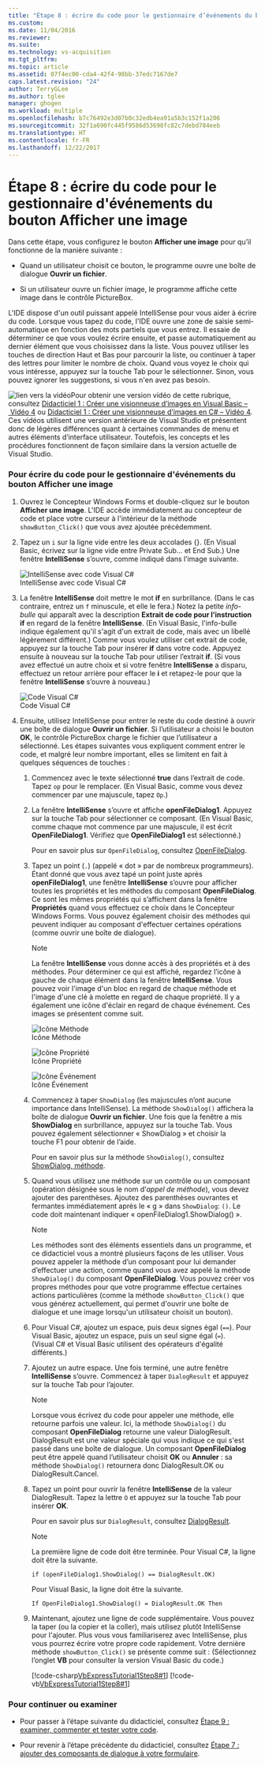 ```yaml
---
title: "Étape 8 : écrire du code pour le gestionnaire d’événements du bouton Afficher une image | Microsoft Docs"
ms.custom: 
ms.date: 11/04/2016
ms.reviewer: 
ms.suite: 
ms.technology: vs-acquisition
ms.tgt_pltfrm: 
ms.topic: article
ms.assetid: 07f4ec00-cda4-42f4-98bb-37edc7167de7
caps.latest.revision: "24"
author: TerryGLee
ms.author: tglee
manager: ghogen
ms.workload: multiple
ms.openlocfilehash: b7c76492e3d07b0c32edb4ea91a5b3c152f1a206
ms.sourcegitcommit: 32f1a690fc445f9586d53698fc82c7debd784eeb
ms.translationtype: HT
ms.contentlocale: fr-FR
ms.lasthandoff: 12/22/2017
---
```

# <a name="step-8-write-code-for-the-show-a-picture-button-event-handler"></a>Étape 8 : écrire du code pour le gestionnaire d'événements du bouton Afficher une image
Dans cette étape, vous configurez le bouton **Afficher une image** pour qu’il fonctionne de la manière suivante :  
  
-   Quand un utilisateur choisit ce bouton, le programme ouvre une boîte de dialogue **Ouvrir un fichier**.  
  
-   Si un utilisateur ouvre un fichier image, le programme affiche cette image dans le contrôle PictureBox.  
  
 L'IDE dispose d'un outil puissant appelé IntelliSense pour vous aider à écrire du code. Lorsque vous tapez du code, l'IDE ouvre une zone de saisie semi-automatique en fonction des mots partiels que vous entrez. Il essaie de déterminer ce que vous voulez écrire ensuite, et passe automatiquement au dernier élément que vous choisissez dans la liste. Vous pouvez utiliser les touches de direction Haut et Bas pour parcourir la liste, ou continuer à taper des lettres pour limiter le nombre de choix. Quand vous voyez le choix qui vous intéresse, appuyez sur la touche Tab pour le sélectionner. Sinon, vous pouvez ignorer les suggestions, si vous n'en avez pas besoin.  
  
 ![lien vers la vidéo](../data-tools/media/playvideo.gif "PlayVideo")Pour obtenir une version vidéo de cette rubrique, consultez [Didacticiel 1 : Créer une visionneuse d’images en Visual Basic – Vidéo 4](http://go.microsoft.com/fwlink/?LinkId=205215) ou [Didacticiel 1 : Créer une visionneuse d’images en C# – Vidéo 4](http://go.microsoft.com/fwlink/?LinkId=205203). Ces vidéos utilisent une version antérieure de Visual Studio et présentent donc de légères différences quant à certaines commandes de menu et autres éléments d’interface utilisateur. Toutefois, les concepts et les procédures fonctionnent de façon similaire dans la version actuelle de Visual Studio.  
  
### <a name="to-write-code-for-the-show-a-picture-button-event-handler"></a>Pour écrire du code pour le gestionnaire d'événements du bouton Afficher une image  
  
1.  Ouvrez le Concepteur Windows Forms et double-cliquez sur le bouton **Afficher une image**. L'IDE accède immédiatement au concepteur de code et place votre curseur à l'intérieur de la méthode `showButton_Click()` que vous avez ajoutée précédemment.  
  
2.  Tapez un `i` sur la ligne vide entre les deux accolades {}. (En Visual Basic, écrivez sur la ligne vide entre Private Sub... et End Sub.) Une fenêtre **IntelliSense** s’ouvre, comme indiqué dans l’image suivante.  
  
     ![IntelliSense avec code Visual C&#35;](../ide/media/express_ifintellisense.png "Express_IfIntellisense")  
IntelliSense avec code Visual C#  
  
3.  La fenêtre **IntelliSense** doit mettre le mot **if** en surbrillance. (Dans le cas contraire, entrez un `f` minuscule, et elle le fera.) Notez la petite *info-bulle* qui apparaît avec la description **Extrait de code pour l’instruction if** en regard de la fenêtre **IntelliSense**. (En Visual Basic, l'info-bulle indique également qu'il s'agit d'un extrait de code, mais avec un libellé légèrement différent.) Comme vous voulez utiliser cet extrait de code, appuyez sur la touche Tab pour insérer **if** dans votre code. Appuyez ensuite à nouveau sur la touche Tab pour utiliser l’extrait **if**. (Si vous avez effectué un autre choix et si votre fenêtre **IntelliSense** a disparu, effectuez un retour arrière pour effacer le **i** et retapez-le pour que la fenêtre **IntelliSense** s’ouvre à nouveau.)  
  
     ![Code Visual C&#35;](../ide/media/express_highlighttrue.png "Express_HighlightTrue")  
Code Visual C#  
  
4.  Ensuite, utilisez IntelliSense pour entrer le reste du code destiné à ouvrir une boîte de dialogue **Ouvrir un fichier**. Si l’utilisateur a choisi le bouton **OK**, le contrôle PictureBox charge le fichier que l’utilisateur a sélectionné. Les étapes suivantes vous expliquent comment entrer le code, et malgré leur nombre important, elles se limitent en fait à quelques séquences de touches :  
  
    1.  Commencez avec le texte sélectionné **true** dans l’extrait de code. Tapez `op` pour le remplacer. (En Visual Basic, comme vous devez commencer par une majuscule, tapez `Op`.)  
  
    2.  La fenêtre **IntelliSense** s’ouvre et affiche **openFileDialog1**. Appuyez sur la touche Tab pour sélectionner ce composant. (En Visual Basic, comme chaque mot commence par une majuscule, il est écrit **OpenFileDialog1**. Vérifiez que **OpenFileDialog1** est sélectionné.)  
  
         Pour en savoir plus sur `OpenFileDialog`, consultez [OpenFileDialog](http://msdn.microsoft.com/library/system.windows.forms.openfiledialog.aspx).  
  
    3.  Tapez un point (`.`) (appelé « dot » par de nombreux programmeurs). Étant donné que vous avez tapé un point juste après **openFileDialog1**, une fenêtre **IntelliSense** s’ouvre pour afficher toutes les propriétés et les méthodes du composant **OpenFileDialog**. Ce sont les mêmes propriétés qui s’affichent dans la fenêtre **Propriétés** quand vous effectuez ce choix dans le Concepteur Windows Forms. Vous pouvez également choisir des méthodes qui peuvent indiquer au composant d'effectuer certaines opérations (comme ouvrir une boîte de dialogue).  
  
        > [!NOTE]
        >  La fenêtre **IntelliSense** vous donne accès à des propriétés et à des méthodes. Pour déterminer ce qui est affiché, regardez l’icône à gauche de chaque élément dans la fenêtre **IntelliSense**. Vous pouvez voir l'image d'un bloc en regard de chaque méthode et l'image d'une clé à molette en regard de chaque propriété. Il y a également une icône d'éclair en regard de chaque événement. Ces images se présentent comme suit.  
  
         ![Icône Méthode](../ide/media/express_iconmethod.png "Express_IconMethod")  
Icône Méthode  
  
         ![Icône Propriété](../ide/media/express_iconproperty.png "Express_IconProperty")  
Icône Propriété  
  
         ![Icône Événement](../ide/media/express_iconevent.png "Express_IconEvent")  
Icône Événement  
  
    4.  Commencez à taper `ShowDialog` (les majuscules n’ont aucune importance dans IntelliSense). La méthode `ShowDialog()` affichera la boîte de dialogue **Ouvrir un fichier**. Une fois que la fenêtre a mis **ShowDialog** en surbrillance, appuyez sur la touche Tab. Vous pouvez également sélectionner « ShowDialog » et choisir la touche F1 pour obtenir de l’aide.  
  
         Pour en savoir plus sur la méthode `ShowDialog()`, consultez [ShowDialog, méthode](http://msdn.microsoft.com/library/c7ykbedk.aspx).  
  
    5.  Quand vous utilisez une méthode sur un contrôle ou un composant (opération désignée sous le nom d’*appel de méthode*), vous devez ajouter des parenthèses. Ajoutez des parenthèses ouvrantes et fermantes immédiatement après le « g » dans `ShowDialog`: `()`. Le code doit maintenant indiquer « openFileDialog1.ShowDialog() ».  
  
        > [!NOTE]
        >  Les méthodes sont des éléments essentiels dans un programme, et ce didacticiel vous a montré plusieurs façons de les utiliser. Vous pouvez appeler la méthode d’un composant pour lui demander d’effectuer une action, comme quand vous avez appelé la méthode `ShowDialog()` du composant **OpenFileDialog**. Vous pouvez créer vos propres méthodes pour que votre programme effectue certaines actions particulières (comme la méthode `showButton_Click()` que vous générez actuellement, qui permet d'ouvrir une boîte de dialogue et une image lorsqu'un utilisateur choisit un bouton).  
  
    6.  Pour Visual C#, ajoutez un espace, puis deux signes égal (`==`). Pour Visual Basic, ajoutez un espace, puis un seul signe égal (`=`). (Visual C# et Visual Basic utilisent des opérateurs d'égalité différents.)  
  
    7.  Ajoutez un autre espace. Une fois terminé, une autre fenêtre **IntelliSense** s’ouvre. Commencez à taper `DialogResult` et appuyez sur la touche Tab pour l’ajouter.  
  
        > [!NOTE]
        >  Lorsque vous écrivez du code pour appeler une méthode, elle retourne parfois une valeur. Ici, la méthode `ShowDialog()` du composant **OpenFileDialog** retourne une valeur DialogResult. DialogResult est une valeur spéciale qui vous indique ce qui s'est passé dans une boîte de dialogue. Un composant **OpenFileDialog** peut être appelé quand l’utilisateur choisit **OK** ou **Annuler** : sa méthode `ShowDialog()` retournera donc DialogResult.OK ou DialogResult.Cancel.  
  
    8.  Tapez un point pour ouvrir la fenêtre **IntelliSense** de la valeur DialogResult. Tapez la lettre `O` et appuyez sur la touche Tab pour insérer **OK**.  
  
         Pour en savoir plus sur `DialogResult`, consultez [DialogResult](http://msdn.microsoft.com/library/system.windows.forms.dialogresult.aspx).  
  
        > [!NOTE]
        >  La première ligne de code doit être terminée. Pour Visual C#, la ligne doit être la suivante.  
        >   
        >  `if (openFileDialog1.ShowDialog() == DialogResult.OK)`  
        >   
        >  Pour Visual Basic, la ligne doit être la suivante.  
        >   
        >  `If OpenFileDialog1.ShowDialog() = DialogResult.OK Then`  
  
    9. Maintenant, ajoutez une ligne de code supplémentaire. Vous pouvez la taper (ou la copier et la coller), mais utilisez plutôt IntelliSense pour l'ajouter. Plus vous vous familiariserez avec IntelliSense, plus vous pourrez écrire votre propre code rapidement. Votre dernière méthode `showButton_Click()` se présente comme suit : (Sélectionnez l’onglet **VB** pour consulter la version Visual Basic du code.)  
  
         [!code-csharp[VbExpressTutorial1Step8#1](../ide/codesnippet/CSharp/step-8-write-code-for-the-show-a-picture-button-event-handler_1.cs)]
         [!code-vb[VbExpressTutorial1Step8#1](../ide/codesnippet/VisualBasic/step-8-write-code-for-the-show-a-picture-button-event-handler_1.vb)]  
  
### <a name="to-continue-or-review"></a>Pour continuer ou examiner  
  
-   Pour passer à l’étape suivante du didacticiel, consultez [Étape 9 : examiner, commenter et tester votre code](../ide/step-9-review-comment-and-test-your-code.md).  
  
-   Pour revenir à l’étape précédente du didacticiel, consultez [Étape 7 : ajouter des composants de dialogue à votre formulaire](../ide/step-7-add-dialog-components-to-your-form.md).